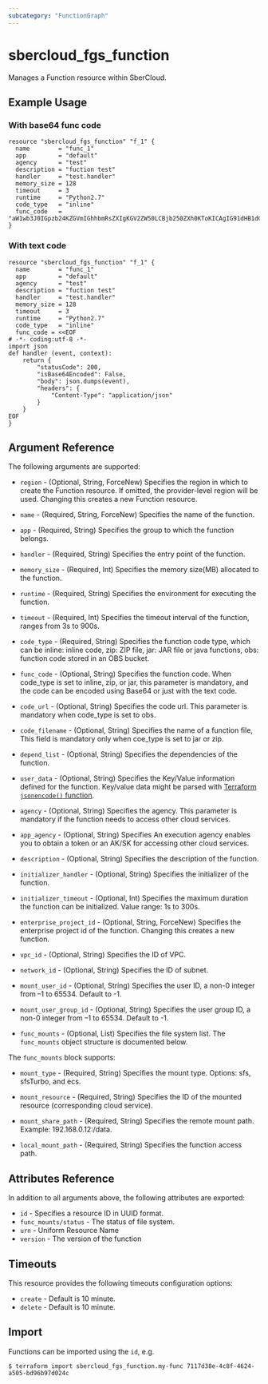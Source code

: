 ```yaml
---
subcategory: "FunctionGraph"
---
```


# sbercloud\_fgs\_function

Manages a Function resource within SberCloud.

## Example Usage

### With base64 func code

```hcl
resource "sbercloud_fgs_function" "f_1" {
  name        = "func_1"
  app         = "default"
  agency      = "test"
  description = "fuction test"
  handler     = "test.handler"
  memory_size = 128
  timeout     = 3
  runtime     = "Python2.7"
  code_type   = "inline"
  func_code   = "aW1wb3J0IGpzb24KZGVmIGhhbmRsZXIgKGV2ZW50LCBjb250ZXh0KToKICAgIG91dHB1dCA9ICdIZWxsbyBtZXNzYWdlOiAnICsganNvbi5kdW1wcyhldmVudCkKICAgIHJldHVybiBvdXRwdXQ="
}
```

### With text code

```hcl
resource "sbercloud_fgs_function" "f_1" {
  name        = "func_1"
  app         = "default"
  agency      = "test"
  description = "fuction test"
  handler     = "test.handler"
  memory_size = 128
  timeout     = 3
  runtime     = "Python2.7"
  code_type   = "inline"
  func_code = <<EOF
# -*- coding:utf-8 -*-
import json
def handler (event, context):
    return {
        "statusCode": 200,
        "isBase64Encoded": False,
        "body": json.dumps(event),
        "headers": {
            "Content-Type": "application/json"
        }
    }
EOF
}
```

## Argument Reference

The following arguments are supported:

* `region` - (Optional, String, ForceNew) Specifies the region in which to create the Function resource.
  If omitted, the provider-level region will be used. Changing this creates a new Function resource.

* `name` - (Required, String, ForceNew) Specifies the name of the function.

* `app` - (Required, String) Specifies the group to which the function belongs.

* `handler` - (Required, String) Specifies the entry point of the function.

* `memory_size` - (Required, Int) Specifies the memory size(MB) allocated to the function.

* `runtime` - (Required, String) Specifies the environment for executing the function.

* `timeout` - (Required, Int) Specifies the timeout interval of the function, ranges from 3s to 900s.

* `code_type` - (Required, String) Specifies the function code type, which can be inline: inline code, zip: ZIP file,
	jar: JAR file or java functions, obs: function code stored in an OBS bucket.

* `func_code` - (Optional, String) Specifies the function code. When code_type is set to inline, zip, or jar, this parameter is mandatory,
	and the code can be encoded using Base64 or just with the text code.

* `code_url` - (Optional, String) Specifies the code url. This parameter is mandatory when code_type is set to obs.

* `code_filename` - (Optional, String) Specifies the name of a function file, This field is mandatory only when coe_type is
	set to jar or zip.

* `depend_list` - (Optional, String) Specifies the dependencies of the function.

* `user_data` - (Optional, String) Specifies the Key/Value information defined for the function. Key/value data might be parsed with [Terraform `jsonencode()` function]('https://www.terraform.io/docs/language/functions/jsonencode.html').

* `agency` - (Optional, String) Specifies the agency. This parameter is mandatory if the function needs to access other cloud services.

* `app_agency` - (Optional, String) Specifies An execution agency enables you to obtain a token or an AK/SK for accessing other cloud services.

* `description` - (Optional, String) Specifies the description of the function.

* `initializer_handler` - (Optional, String) Specifies the initializer of the function.

* `initializer_timeout` - (Optional, Int) Specifies the maximum duration the function can be initialized. Value range: 1s to 300s.

* `enterprise_project_id` - (Optional, String, ForceNew) Specifies the enterprise project id of the function.
  Changing this creates a new function.

* `vpc_id`  - (Optional, String) Specifies the ID of VPC.

* `network_id`  - (Optional, String) Specifies the ID of subnet.

* `mount_user_id` - (Optional, String) Specifies the user ID, a non-0 integer from –1 to 65534. Default to -1.

* `mount_user_group_id` - (Optional, String) Specifies the user group ID, a non-0 integer from –1 to 65534. Default to -1.

* `func_mounts` - (Optional, List) Specifies the file system list. The `func_mounts` object structure is documented below.

The `func_mounts` block supports:

* `mount_type` - (Required, String) Specifies the mount type. Options: sfs, sfsTurbo, and ecs.

* `mount_resource` - (Required, String) Specifies the ID of the mounted resource (corresponding cloud service).

* `mount_share_path` - (Required, String) Specifies the remote mount path. Example: 192.168.0.12:/data.

* `local_mount_path` - (Required, String) Specifies the function access path.

## Attributes Reference

In addition to all arguments above, the following attributes are exported:

* `id` - Specifies a resource ID in UUID format.
* `func_mounts/status` - The status of file system.
* `urn` - Uniform Resource Name
* `version` - The version of the function

## Timeouts
This resource provides the following timeouts configuration options:
- `create` - Default is 10 minute.
- `delete` - Default is 10 minute.

## Import

Functions can be imported using the `id`, e.g.

```
$ terraform import sbercloud_fgs_function.my-func 7117d38e-4c8f-4624-a505-bd96b97d024c
```
